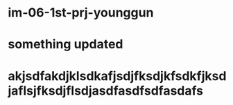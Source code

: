 # im-06-1st-prj-younggun
# something updated
# akjsdfakdjklsdkafjsdjfksdjkfsdkfjksdjaflsjfksdjflsdjasdfasdfsdfasdafs